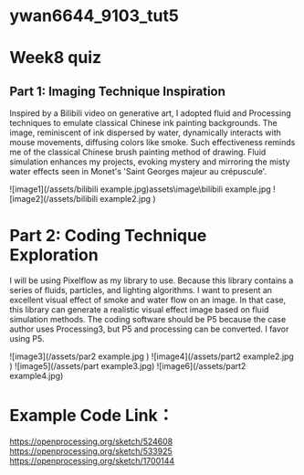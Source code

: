# ywan6644_9103_tut5

# Week8 quiz

## Part 1: Imaging Technique Inspiration

Inspired by a Bilibili video on generative art, I adopted fluid and Processing techniques to emulate classical Chinese ink painting backgrounds. The image, reminiscent of ink dispersed by water, dynamically interacts with mouse movements, diffusing colors like smoke. Such effectiveness reminds me of the classical Chinese brush painting method of drawing. Fluid simulation enhances my projects, evoking mystery and mirroring the misty water effects seen in Monet's 'Saint Georges majeur au crépuscule'.

![image1](/assets/bilibili example.jpg)assets\image\bilibili example.jpg
![image2](/assets/bilibili example2.jpg )

# Part 2: Coding Technique Exploration

I will be using Pixelflow as my library to use. Because this library contains a series of fluids, particles, and lighting algorithms. I want to present an excellent visual effect of smoke and water flow on an image. In that case, this library can generate a realistic visual effect image based on fluid simulation methods. The coding software should be P5 because the case author uses Processing3, but P5 and processing can be converted. I favor using P5.

![image3](/assets/par2 example.jpg )
![image4](/assets/part2 example2.jpg )
![image5](/assets/part example3.jpg)
![image6](/assets/part2 example4.jpg)

# Example  Code Link：
 https://openprocessing.org/sketch/524608
 https://openprocessing.org/sketch/533925
 https://openprocessing.org/sketch/1700144

